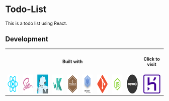<h1>Todo-List</h1>

<p>This is a todo list using React.</p>

<h2>Development</h2>
<table>
  <tr align="center">
    <th colspan=9><h4>Built with</h4></th>
    <th><h4>Click to visit</h4></th>
  </tr>
  <tr align="center">
    <td><a href="https://facebook.github.io/react/" target="_blank"><img src="logo/react-logo.png" height="60px" /></a></td>
    <td><a href="http://sass-lang.com/" target="_blank"><img src="logo/sass-logo.png" height="60px" /></a></td>
    <td><a href="http://foundation.zurb.com/" target="_blank"><img src="logo/foundation-logo.png" height="60px" /></a></td>
    <td><a href="http://karma-runner.github.io" target="_blank"><img src="logo/karma-logo.png" height="60px" /></a></td>
    <td><a href="https://mochajs.org/" target="_blank"><img src="logo/mocha-logo.png" height="60px" /></a></td>
    <td><a href="https://webpack.github.io/" target="_blank"><img src="logo/webpack-logo.png" height="60px" /></a></td>
    <td><a href="https://git-scm.com/" target="_blank"><img src="logo/git-logo.png" height="60px" /></a></td>
    <td><a href="https://nodejs.org/en/" target="_blank"><img src="logo/nodejs-logo.png" height="60px" /></a></td>
    <td><a href="http://expressjs.com/" target="_blank"><img src="logo/expressjs-logo.png" height="60px" /></a></td>
    <td><a href="https://nameless-fortress-24238.herokuapp.com/" target="_blank"><img src="logo/heroku-logo.png" height="60px" /></a></td>
  </tr>
</table>
